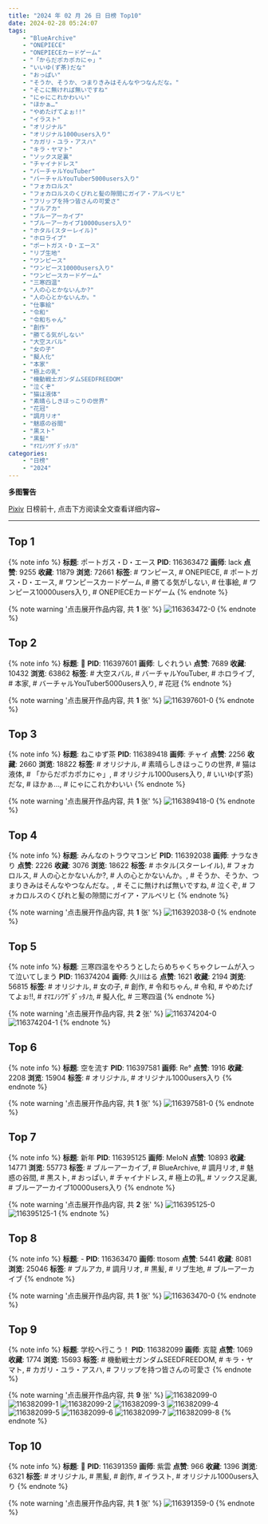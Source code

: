 ```yaml
---
title: "2024 年 02 月 26 日 日榜 Top10"
date: 2024-02-28 05:24:07
tags:
    - "BlueArchive"
    - "ONEPIECE"
    - "ONEPIECEカードゲーム"
    - "「からだポカポカにゃ」"
    - "いいゆ(ず茶)だな"
    - "おっぱい"
    - "そうか、そうか、つまりきみはそんなやつなんだな。"
    - "そこに無ければ無いですね"
    - "にゃにこれかわいい"
    - "ほかぁ…"
    - "やめたげてよぉ!!"
    - "イラスト"
    - "オリジナル"
    - "オリジナル1000users入り"
    - "カガリ・ユラ・アスハ"
    - "キラ・ヤマト"
    - "ソックス足裏"
    - "チャイナドレス"
    - "バーチャルYouTuber"
    - "バーチャルYouTuber5000users入り"
    - "フォカロルス"
    - "フォカロルスのくびれと髪の隙間にガイア・アルベリヒ"
    - "フリップを持つ皆さんの可愛さ"
    - "ブルアカ"
    - "ブルーアーカイブ"
    - "ブルーアーカイブ10000users入り"
    - "ホタル(スターレイル)"
    - "ホロライブ"
    - "ポートガス・D・エース"
    - "リブ生地"
    - "ワンピース"
    - "ワンピース10000users入り"
    - "ワンピースカードゲーム"
    - "三寒四温"
    - "人の心とかないんか?"
    - "人の心とかないんか。"
    - "仕事絵"
    - "令和"
    - "令和ちゃん"
    - "創作"
    - "勝てる気がしない"
    - "大空スバル"
    - "女の子"
    - "擬人化"
    - "本家"
    - "極上の乳"
    - "機動戦士ガンダムSEEDFREEDOM"
    - "泣くぞ"
    - "猫は液体"
    - "素晴らしきほっこりの世界"
    - "花冠"
    - "調月リオ"
    - "魅惑の谷間"
    - "黒スト"
    - "黒髪"
    - "ｵﾏｴﾉｼﾜｻﾞﾀﾞｯﾀﾉｶ"
categories:
    - "日榜"
    - "2024"
---
```


<i class="fa fa-triangle-exclamation"></i>**多图警告**<i class="fa fa-triangle-exclamation"></i>

[Pixiv](https://www.pixiv.net/) 日榜前十, 点击下方阅读全文查看详细内容~

<!-- more -->

---

## Top 1

{% note info %}
**标题**: ポートガス・D・エース
**PID**: 116363472 **画师**: lack
**点赞**: 9255 **收藏**: 11879 **浏览**: 72661
**标签**: # ワンピース, # ONEPIECE, # ポートガス・D・エース, # ワンピースカードゲーム, # 勝てる気がしない, # 仕事絵, # ワンピース10000users入り, # ONEPIECEカードゲーム
{% endnote %}

{% note warning '点击展开作品内容, 共 **1** 张' %}
![116363472-0](https://i.pixiv.re/img-original/img/2024/02/25/00/00/19/116363472_p0.jpg)
{% endnote %}

## Top 2

{% note info %}
**标题**: 🌼
**PID**: 116397601 **画师**: しぐれうい
**点赞**: 7689 **收藏**: 10432 **浏览**: 63862
**标签**: # 大空スバル, # バーチャルYouTuber, # ホロライブ, # 本家, # バーチャルYouTuber5000users入り, # 花冠
{% endnote %}

{% note warning '点击展开作品内容, 共 **1** 张' %}
![116397601-0](https://i.pixiv.re/img-original/img/2024/02/26/00/00/18/116397601_p0.jpg)
{% endnote %}

## Top 3

{% note info %}
**标题**: ねこゆず茶
**PID**: 116389418 **画师**: チャイ
**点赞**: 2256 **收藏**: 2660 **浏览**: 18822
**标签**: # オリジナル, # 素晴らしきほっこりの世界, # 猫は液体, # 「からだポカポカにゃ」, # オリジナル1000users入り, # いいゆ(ず茶)だな, # ほかぁ…, # にゃにこれかわいい
{% endnote %}

{% note warning '点击展开作品内容, 共 **1** 张' %}
![116389418-0](https://i.pixiv.re/img-original/img/2024/02/25/20/30/00/116389418_p0.png)
{% endnote %}

## Top 4

{% note info %}
**标题**: みんなのトラウマコンビ
**PID**: 116392038 **画师**: ナラなきり
**点赞**: 2226 **收藏**: 3076 **浏览**: 18622
**标签**: # ホタル(スターレイル), # フォカロルス, # 人の心とかないんか?, # 人の心とかないんか。, # そうか、そうか、つまりきみはそんなやつなんだな。, # そこに無ければ無いですね, # 泣くぞ, # フォカロルスのくびれと髪の隙間にガイア・アルベリヒ
{% endnote %}

{% note warning '点击展开作品内容, 共 **1** 张' %}
![116392038-0](https://i.pixiv.re/img-original/img/2024/02/25/21/39/01/116392038_p0.png)
{% endnote %}

## Top 5

{% note info %}
**标题**: 三寒四温をやろうとしたらめちゃくちゃクレームが入って泣いてしまう
**PID**: 116374204 **画师**: 久川はる
**点赞**: 1621 **收藏**: 2194 **浏览**: 56815
**标签**: # オリジナル, # 女の子, # 創作, # 令和ちゃん, # 令和, # やめたげてよぉ!!, # ｵﾏｴﾉｼﾜｻﾞﾀﾞｯﾀﾉｶ, # 擬人化, # 三寒四温
{% endnote %}

{% note warning '点击展开作品内容, 共 **2** 张' %}
![116374204-0](https://i.pixiv.re/img-original/img/2024/02/25/10/28/20/116374204_p0.jpg)
![116374204-1](https://i.pixiv.re/img-original/img/2024/02/25/10/28/20/116374204_p1.jpg)
{% endnote %}

## Top 6

{% note info %}
**标题**: 空を流す
**PID**: 116397581 **画师**: Re°
**点赞**: 1916 **收藏**: 2208 **浏览**: 15904
**标签**: # オリジナル, # オリジナル1000users入り
{% endnote %}

{% note warning '点击展开作品内容, 共 **1** 张' %}
![116397581-0](https://i.pixiv.re/img-original/img/2024/02/26/00/00/14/116397581_p0.png)
{% endnote %}

## Top 7

{% note info %}
**标题**: 新年
**PID**: 116395125 **画师**: MeIoN
**点赞**: 10893 **收藏**: 14771 **浏览**: 55773
**标签**: # ブルーアーカイブ, # BlueArchive, # 調月リオ, # 魅惑の谷間, # 黒スト, # おっぱい, # チャイナドレス, # 極上の乳, # ソックス足裏, # ブルーアーカイブ10000users入り
{% endnote %}

{% note warning '点击展开作品内容, 共 **2** 张' %}
![116395125-0](https://i.pixiv.re/img-original/img/2024/02/25/22/58/18/116395125_p0.jpg)
![116395125-1](https://i.pixiv.re/img-original/img/2024/02/25/22/58/18/116395125_p1.jpg)
{% endnote %}

## Top 8

{% note info %}
**标题**: -
**PID**: 116363470 **画师**: ttosom
**点赞**: 5441 **收藏**: 8081 **浏览**: 25046
**标签**: # ブルアカ, # 調月リオ, # 黒髪, # リブ生地, # ブルーアーカイブ
{% endnote %}

{% note warning '点击展开作品内容, 共 **1** 张' %}
![116363470-0](https://i.pixiv.re/img-original/img/2024/02/25/00/00/19/116363470_p0.jpg)
{% endnote %}

## Top 9

{% note info %}
**标题**: 学校へ行こう！
**PID**: 116382099 **画师**: 亥龍
**点赞**: 1069 **收藏**: 1774 **浏览**: 15693
**标签**: # 機動戦士ガンダムSEEDFREEDOM, # キラ・ヤマト, # カガリ・ユラ・アスハ, # フリップを持つ皆さんの可愛さ
{% endnote %}

{% note warning '点击展开作品内容, 共 **9** 张' %}
![116382099-0](https://i.pixiv.re/img-original/img/2024/02/25/16/28/41/116382099_p0.png)
![116382099-1](https://i.pixiv.re/img-original/img/2024/02/25/16/28/41/116382099_p1.png)
![116382099-2](https://i.pixiv.re/img-original/img/2024/02/25/16/28/41/116382099_p2.png)
![116382099-3](https://i.pixiv.re/img-original/img/2024/02/25/16/28/41/116382099_p3.png)
![116382099-4](https://i.pixiv.re/img-original/img/2024/02/25/16/28/41/116382099_p4.png)
![116382099-5](https://i.pixiv.re/img-original/img/2024/02/25/16/28/41/116382099_p5.png)
![116382099-6](https://i.pixiv.re/img-original/img/2024/02/25/16/28/41/116382099_p6.png)
![116382099-7](https://i.pixiv.re/img-original/img/2024/02/25/16/28/41/116382099_p7.png)
![116382099-8](https://i.pixiv.re/img-original/img/2024/02/25/16/28/41/116382099_p8.png)
{% endnote %}

## Top 10

{% note info %}
**标题**: 💙
**PID**: 116391359 **画师**: 紫雲
**点赞**: 966 **收藏**: 1396 **浏览**: 6321
**标签**: # オリジナル, # 黒髪, # 創作, # イラスト, # オリジナル1000users入り
{% endnote %}

{% note warning '点击展开作品内容, 共 **1** 张' %}
![116391359-0](https://i.pixiv.re/img-original/img/2024/02/25/21/21/00/116391359_p0.jpg)
{% endnote %}

